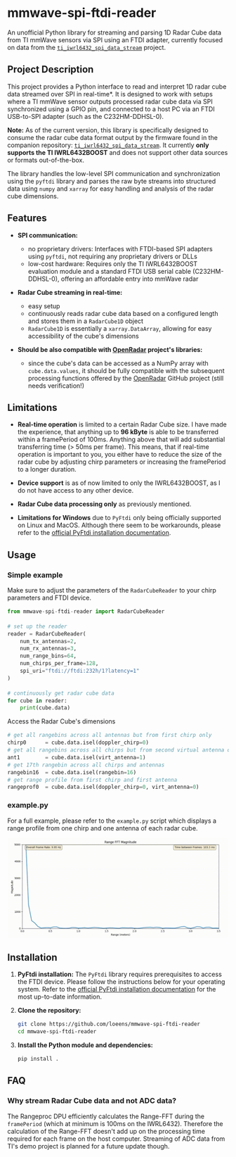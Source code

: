 # mmwave-spi-ftdi-reader
An unofficial Python library for streaming and parsing 1D Radar Cube data from TI mmWave sensors via SPI using an FTDI adapter, currently focused on data from the [`ti_iwrl6432_spi_data_stream`](https://github.com/loeens/ti_iwrl6432_spi_data_stream/tree/spi-data-streaming) project.


## Project Description
This project provides a Python interface to read and interpret 1D radar cube data streamed over SPI in real-time*. It is designed to work with setups where a TI mmWave sensor outputs processed radar cube data via SPI synchronized using a GPIO pin, and connected to a host PC via an FTDI USB-to-SPI adapter (such as the C232HM-DDHSL-0).

**Note:** As of the current version, this library is specifically designed to consume the radar cube data format output by the firmware found in the companion repository: [`ti_iwrl6432_spi_data_stream`](https://github.com/loeens/ti_iwrl6432_spi_data_stream). It currently **only supports the TI IWRL6432BOOST** and does not support other data sources or formats out-of-the-box.

The library handles the low-level SPI communication and synchronization using the `pyftdi` library and parses the raw byte streams into structured data using `numpy` and `xarray` for easy handling and analysis of the radar cube dimensions.

## Features
* **SPI communication:** 
    - no proprietary drivers: Interfaces with FTDI-based SPI adapters using `pyftdi`, not requiring any proprietary drivers or DLLs
    - low-cost hardware: Requires only the TI IWRL6432BOOST evaluation module and a standard FTDI USB serial cable (C232HM-DDHSL-0), offering an affordable entry into mmWave radar

* **Radar Cube streaming in real-time:** 
    - easy setup
    - continuously reads radar cube data based on a configured length and stores them in a `RadarCube1D` object
    - `RadarCube1D` is essentially a `xarray.DataArray`, allowing for easy accessibility of the cube's dimensions

* **Should be also compatible with [OpenRadar](https://github.com/PreSenseRadar/OpenRadar) project's libraries:** 
    - since the cube's data can be accessed as a NumPy array with `cube.data.values`, it should be fully compatible with the subsequent processing functions offered by the [OpenRadar](https://github.com/PreSenseRadar/OpenRadar) GitHub project (still needs verification!)
    
 
## Limitations
* **Real-time operation** is limited to a certain Radar Cube size. I have made the experience, that anything up to **96 kByte** is able to be transferred within a framePeriod of 100ms. Anything above that will add substantial transferring time (> 50ms per frame). This means, that if real-time operation is important to you, you either have to reduce the size of the radar cube by adjusting chirp parameters or increasing the framePeriod to a longer duration.

* **Device support** is as of now limited to only the IWRL6432BOOST, as I do not have access to any other device.

* **Radar Cube data processing only** as previously mentioned.

* **Limitations for Windows** due to `PyFtdi` only being officially supported on Linux and MacOS. Although there seem to be workarounds, please refer to the [official PyFtdi installation documentation](https://eblot.github.io/pyftdi/installation.html).

## Usage
### Simple example
Make sure to adjust the parameters of the `RadarCubeReader` to your chirp parameters and FTDI device.
```python
from mmwave-spi-ftdi-reader import RadarCubeReader

# set up the reader
reader = RadarCubeReader(
    num_tx_antennas=2,
    num_rx_antennas=3,
    num_range_bins=64,
    num_chirps_per_frame=128, 
    spi_uri="ftdi://ftdi:232h/1?latency=1"
)

# continuously get radar cube data
for cube in reader:
    print(cube.data)
```

Access the Radar Cube's dimensions
```python
# get all rangebins across all antennas but from first chirp only
chirp0      = cube.data.isel(doppler_chirp=0)
# get all rangebins across all chirps but from second virtual antenna only
ant1        = cube.data.isel(virt_antenna=1)
# get 17th rangebin across all chirps and antennas
rangebin16  = cube.data.isel(rangebin=16)
# get range profile from first chirp and first antenna
rangeprof0  = cube.data.isel(doppler_chirp=0, virt_antenna=0)
```
### example.py
For a full example, please refer to the `example.py` script which displays a range 
profile from one chirp and one antenna of each radar cube.

<img src="images/readme_demo.gif" width="750">

## Installation

1. **PyFtdi installation:**
The `PyFtdi` library requires prerequisites to access the FTDI device. Please follow the instructions below for your operating system. Refer to the [official PyFtdi installation documentation](https://eblot.github.io/pyftdi/installation.html) for the most up-to-date information.

2. **Clone the repository:**
    ```bash
    git clone https://github.com/loeens/mmwave-spi-ftdi-reader
    cd mmwave-spi-ftdi-reader
    ```

3. **Install the Python module and dependencies:**
    ```bash
    pip install .
    ```
## FAQ
### Why stream Radar Cube data and not ADC data?
The Rangeproc DPU efficiently calculates the Range-FFT during the `framePeriod` (which at minimum is 100ms on the IWRL6432). Therefore the calculation of the Range-FFT doesn't add up on the processing time required for each frame on the host computer. Streaming of ADC data from TI's demo project is planned for a future update though.

